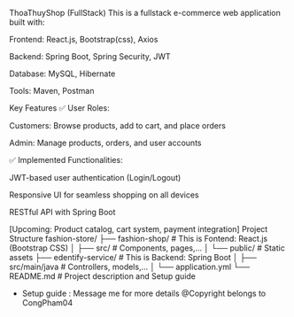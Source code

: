 ThoaThuyShop (FullStack)
This is a fullstack e-commerce web application built with:

Frontend: React.js, Bootstrap(css), Axios

Backend: Spring Boot, Spring Security, JWT

Database: MySQL, Hibernate

Tools:	Maven, Postman

Key Features
✅ User Roles:

Customers: Browse products, add to cart, and place orders

Admin: Manage products, orders, and user accounts

✅ Implemented Functionalities:

JWT-based user authentication (Login/Logout)

Responsive UI for seamless shopping on all devices

RESTful API with Spring Boot

[Upcoming: Product catalog, cart system, payment integration]
Project Structure
fashion-store/
├── fashion-shop/           # This is Fontend: React.js (Bootstrap CSS)
│   ├── src/           # Components, pages,...
│   └── public/        # Static assets
├── edentify-service/           # This is Backend: Spring Boot
│   ├── src/main/java  # Controllers, models,...
│   └── application.yml
└── README.md          # Project description and Setup guide
* Setup guide : Message me for more details
@Copyright belongs to CongPham04
